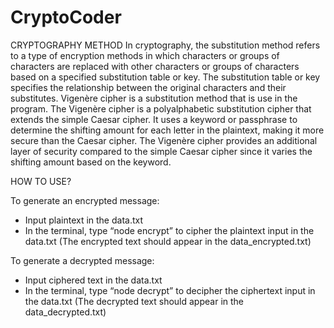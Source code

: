 # CryptoCoder

CRYPTOGRAPHY METHOD
In cryptography, the substitution method refers to a type of encryption methods in which characters or groups of characters are replaced with other characters or groups of characters based on a specified substitution table or key. The substitution table or key specifies the relationship between the original characters and their substitutes. Vigenère cipher is a substitution method that is use in the program. The Vigenère cipher is a polyalphabetic substitution cipher that extends the simple Caesar cipher. It uses a keyword or passphrase to determine the shifting amount for each letter in the plaintext, making it more secure than the Caesar cipher. The Vigenère cipher provides an additional layer of security compared to the simple Caesar cipher since it varies the shifting amount based on the keyword.

HOW TO USE?

To generate an encrypted message:
- Input plaintext in the data.txt
- In the terminal, type “node encrypt” to cipher the plaintext input in the data.txt
(The encrypted text should appear in the data_encrypted.txt)

To generate a decrypted message:
- Input ciphered text in the data.txt
- In the terminal, type “node decrypt” to decipher the ciphertext input in the data.txt
(The decrypted text should appear in the data_decrypted.txt)
